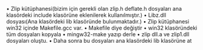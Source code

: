 •	Zlip kütüphanesi(bizim için gerekli olan zlip.h deflate.h dosyaları ana klasördeki include klasörüne eklenilerek kullanılmıştır.)
•	Libz.dll dosyası(Ana klasördeki lib klasöründe bulunmaktadır.)
•	Zlip kütüphanesi  win32 içinde Makefile.gcc  var.
•	Makefile diye değiştir
•	win32 klasöründeki tüm dosyaları kopyala
•	mingw32-make yazıp derle
•	zlip dll.a ve zlip1.dll dosyaları oluştu.
•	Daha sonra bu dosyaları ana klasördeki lib klasörüne at




